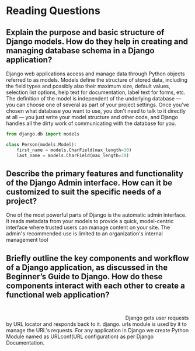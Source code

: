 # Reading Questions

## Explain the purpose and basic structure of Django models. How do they help in creating and managing database schema in a Django application?

Django web applications access and manage data through Python objects referred to as models. Models define the structure of stored data, including the field types and possibly also their maximum size, default values, selection list options, help text for documentation, label text for forms, etc. The definition of the model is independent of the underlying database — you can choose one of several as part of your project settings. Once you've chosen what database you want to use, you don't need to talk to it directly at all — you just write your model structure and other code, and Django handles all the dirty work of communicating with the database for you.


```python
from django.db import models

class Person(models.Model):
    first_name = models.CharField(max_length=30)
    last_name = models.CharField(max_length=30) 
```


## Describe the primary features and functionality of the Django Admin interface. How can it be customized to suit the specific needs of a project?


One of the most powerful parts of Django is the automatic admin interface. It reads metadata from your models to provide a quick, model-centric interface where trusted users can manage content on your site. The admin's recommended use is limited to an organization's internal management tool

## Briefly outline the key components and workflow of a Django application, as discussed in the Beginner’s Guide to Django. How do these components interact with each other to create a functional web application?                                                              

                                                                                   Django gets user requests by URL locator and responds back to it. django. urls module is used by it to manage the URL's requests. For any application in Django we create Python Module named as URLconf(URL configuration) as per Django Documentation.
